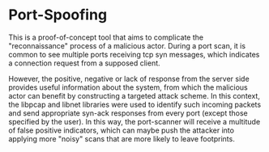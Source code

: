# Port-Spoofing

This is a proof-of-concept tool that aims to complicate the "reconnaissance" process of a malicious actor.
During a port scan, it is common to see multiple ports receiving tcp syn messages, which indicates a connection request from a supposed client.  

However, the positive, negative or lack of response from the server side provides useful information about the system, from which the malicious actor can benefit by constructing a targeted attack scheme.
In this context, the libpcap and libnet libraries were used to identify such incoming packets and send appropriate syn-ack responses from every port (except those specified by the user). In this way, the port-scanner will receive a multitude of false positive indicators, which can maybe push the attacker into applying more "noisy" scans that are more likely to leave footprints.